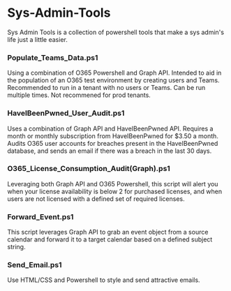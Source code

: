 # Sys-Admin-Tools
Sys Admin Tools is a collection of powershell tools that make a sys admin's life just a little easier. 
<br>

### Populate_Teams_Data.ps1
Using a combination of O365 Powershell and Graph API. Intended to aid in the population of an O365 test environment by creating users and Teams. Recommended to run in a tenant with no users or Teams. Can be run multiple times. Not recommened for prod tenants. 
<br>

### HaveIBeenPwned_User_Audit.ps1
Uses a combination of Graph API and HaveIBeenPwned API. Requires a month or monthly subscription from HaveIBeenPwned for $3.50 a month. Audits O365 user accounts for breaches present in the HaveIBeenPwned database, and sends an email if there was a breach in the last 30 days.
<br>

### O365_License_Consumption_Audit(Graph).ps1
Leveraging both Graph API and O365 Powershell, this script will alert you when your license availability is below 2 for purchased licenses, and when users are not licensed with a defined set of required licenses. 
<br>

### Forward_Event.ps1
This script leverages Graph API to grab an event object from a source calendar and forward it to a target calendar based on a defined subject string.
<br>

### Send_Email.ps1
Use HTML/CSS and Powershell to style and send attractive emails.
<br>
